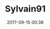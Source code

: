 ---
# FILENAME : please use your OpenClassrooms's name, available in your url.
# Example: https://openclassrooms.com/membres/celinemartinet
# must be the name of your file. If file name is celinemartinet.md, title is celinemartinet.
# lowercase, no blank space, Capital case or special character.
title: Sylvain91

# First name or full name
name: Sylvain91
date: 2017-09-15 00:38

# One line.
# If you need more space, go to the next line and add 4 spaces on the left, as in 'description'.
objective: Développer mes compétences, construire des applis Androïd !

# don't touch that
template: students
description:
    48 ans, après une reconversion faite de l'industrie vers le dev, je poursuis mon évolution vers la formation développeur d'application Androïd.
    C'est le début de l'aventure avec OC, qui doit durer 2ans.

# image must be located in content/images/students
# name should be the same as this file. Eg: celinemartinet.png
image: Sylvain91.jpg

# Change this to True when you do you pull request.
public: True

# You need to keep the exact same structure for each new project.
projects:
  - title: Présentez-vous !
    description: Bonjour!! Je m'appelle Sylvain et voici mon linkedin.
    # Create a new repository for your images. Name it the same as your nickname and profile picture.
    # Image must be here: content/students/yourrepo/project1.png
    image: Sylvain91/projet_1.png
    link: https://www.linkedin.com/in/sylvain-chazette-72a811134/
    # 'true' makes it fully available.
    # 'false' will add a black layer on the picture. IT WILL BE PUBLIC!
    finished: true
  - title: Intégrez la communauté !
    description: Modifier un projet Open Source pour comprendre le fonctionnement de Git, de Github et des pull requests. 
    image: Sylvain91/projet_2.png
    link: https://openclassrooms-student-center.github.io/presentation/students/ratus.html
    finished: true
---